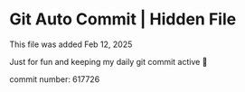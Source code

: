 # Git Auto Commit | Hidden File

This file was added Feb 12, 2025

Just for fun and keeping my daily git commit active 🤪

commit number: 617726
